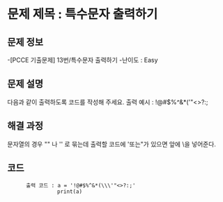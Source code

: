 # 문제 제목 : 특수문자 출력하기

## 문제 정보
-[PCCE 기출문제] 13번/특수문자 출력하기
-난이도 : Easy


## 문제 설명
다음과 같이 출력하도록 코드를 작성해 주세요.
          출력 예시 : !@#$%^&*(\'"<>?:;


## 해결 과정
문자열의 경우 "" 나 '' 로 묶는데 출력할 코드에 '또는"가 있으면 앞에 \을 넣어준다.

## 코드
          출력 코드 : a = '!@#$%^&*(\\\'"<>?:;'
                    print(a)

